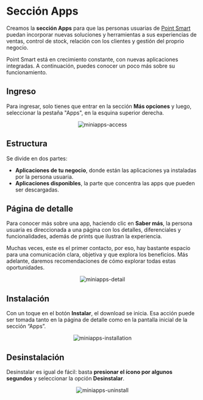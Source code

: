 # Sección Apps

Creamos la **sección Apps** para que las personas usuarias de [Point Smart](/developers/es/docs/mp-point/integration-configuration/integrate-with-pdv/introduction) puedan incorporar nuevas soluciones y herramientas a sus experiencias de ventas, control de stock, relación con los clientes y gestión del proprio negocio.

Point Smart está en crecimiento constante, con nuevas aplicaciones integradas. A continuación, puedes conocer un poco más sobre su funcionamiento.

## Ingreso

Para ingresar, solo tienes que entrar en la sección **Más opciones** y luego, seleccionar la pestaña "Apps", en la esquina superior derecha.

<center>

![miniapps-access](mini-apps/miniapps-access-es.gif)

</center>

## Estructura

Se divide en dos partes:

* **Aplicaciones de tu negocio**, donde están las aplicaciones ya instaladas por la persona usuaria. 
* **Aplicaciones disponibles**, la parte que concentra las apps que pueden ser descargadas.

## Página de detalle

Para conocer más sobre una app, haciendo clic en **Saber más**, la persona usuaria es direccionada a una página con los detalles, diferenciales y funcionalidades, además de prints que ilustran la experiencia.

Muchas veces, este es el primer contacto, por eso, hay bastante espacio para una comunicación clara, objetiva y que explora los beneficios. Más adelante, daremos recomendaciones de cómo explorar todas estas oportunidades.

<center>

![miniapps-detail](mini-apps/miniapps-detail-es.gif)

</center>

## Instalación

Con un toque en el botón **Instalar**, el download se inicia. Esa acción puede ser tomada tanto en la página de detalle como en la pantalla inicial de la sección “Apps”.

<center>

![miniapps-installation](mini-apps/miniapps-installation-es.gif)

</center>

## Desinstalación

Desinstalar es igual de fácil: basta **presionar el ícono por algunos segundos** y seleccionar la opción **Desinstalar**.

<center>

![miniapps-uninstall](mini-apps/miniapps-uninstall-pt.gif)

</center>